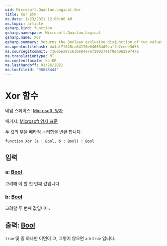 ```yaml
---
uid: Microsoft.Quantum.Logical.Xor
title: Xor 함수
ms.date: 1/23/2021 12:00:00 AM
ms.topic: article
qsharp.kind: function
qsharp.namespace: Microsoft.Quantum.Logical
qsharp.name: Xor
qsharp.summary: Returns the Boolean exclusive disjunction of two values.
ms.openlocfilehash: 4a4af7f628ca64170e046584d9caffe7ceee3d56
ms.sourcegitcommit: 71605ea9cc630e84e7ef29027e1f0ea06299747e
ms.translationtype: MT
ms.contentlocale: ko-KR
ms.lasthandoff: 01/26/2021
ms.locfileid: "98848444"
---
```

# <a name="xor-function"></a>Xor 함수

네임 스페이스: [Microsoft. 양자](xref:Microsoft.Quantum.Logical)

패키지: [Microsoft 양자 표준](https://nuget.org/packages/Microsoft.Quantum.Standard)


두 값의 부울 배타적 논리합을 반환 합니다.

```qsharp
function Xor (a : Bool, b : Bool) : Bool
```


## <a name="input"></a>입력

### <a name="a--bool"></a>a: [Bool](xref:microsoft.quantum.lang-ref.bool)

고려해 야 할 첫 번째 값입니다.


### <a name="b--bool"></a>b: [Bool](xref:microsoft.quantum.lang-ref.bool)

고려할 두 번째 값입니다.



## <a name="output--bool"></a>출력: [Bool](xref:microsoft.quantum.lang-ref.bool)

`true` 및 중 하나만 이면이 고, 그렇지 않으면 `a` `b` `true` 입니다.